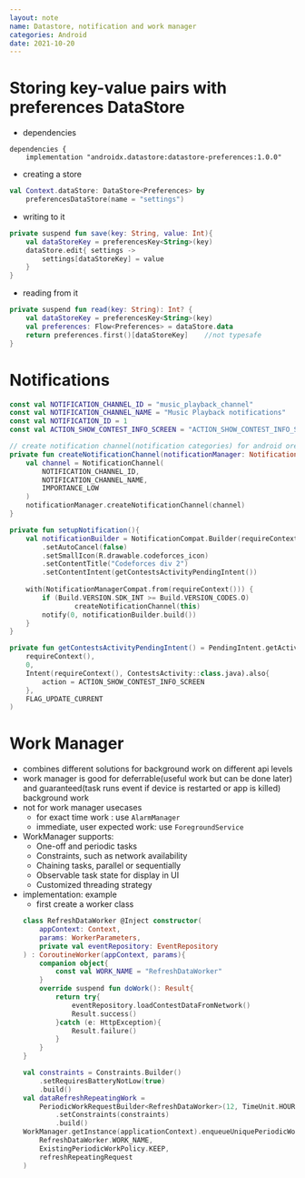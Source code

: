```yaml
---
layout: note
name: Datastore, notification and work manager
categories: Android
date: 2021-10-20
---
```



# Storing key-value pairs with preferences DataStore
- dependencies
```
dependencies {
	implementation "androidx.datastore:datastore-preferences:1.0.0"
```
- creating a store
```kotlin
val Context.dataStore: DataStore<Preferences> by	
	preferencesDataStore(name = "settings")
```
- writing to it
```kotlin
private suspend fun save(key: String, value: Int){
	val dataStoreKey = preferencesKey<String>(key)
	dataStore.edit{ settings ->
		settings[dataStoreKey] = value
	}
}
```
- reading from it
```kotlin
private suspend fun read(key: String): Int? {
	val dataStoreKey = preferencesKey<String>(key)
	val preferences: Flow<Preferences> = dataStore.data
	return preferences.first()[dataStoreKey]	//not typesafe
}
```

# Notifications
```kotlin
const val NOTIFICATION_CHANNEL_ID = "music_playback_channel"
const val NOTIFICATION_CHANNEL_NAME = "Music Playback notifications"
const val NOTIFICATION_ID = 1
const val ACTION_SHOW_CONTEST_INFO_SCREEN = "ACTION_SHOW_CONTEST_INFO_SCREEN"

// create notification channel(notification categories) for android oreo and later
private fun createNotificationChannel(notificationManager: NotificationManager){
	val channel = NotificationChannel(
		NOTIFICATION_CHANNEL_ID,
		NOTIFICATION_CHANNEL_NAME,
		IMPORTANCE_LOW
	)
	notificationManager.createNotificationChannel(channel)
}

private fun setupNotification(){
	val notificationBuilder = NotificationCompat.Builder(requireContext(), NOTIFICATION_CHANNEL_ID)
		.setAutoCancel(false)
		.setSmallIcon(R.drawable.codeforces_icon)
		.setContentTitle("Codeforces div 2")
		.setContentIntent(getContestsActivityPendingIntent())
	
	with(NotificationManagerCompat.from(requireContext())) {
		if (Build.VERSION.SDK_INT >= Build.VERSION_CODES.O)
				createNotificationChannel(this)
		notify(0, notificationBuilder.build())
	}
}

private fun getContestsActivityPendingIntent() = PendingIntent.getActivity(
	requireContext(),
	0,
	Intent(requireContext(), ContestsActivity::class.java).also{
		action = ACTION_SHOW_CONTEST_INFO_SCREEN
	},
	FLAG_UPDATE_CURRENT
)
```

# Work Manager
- combines different solutions for background work on different api levels
- work manager is good for deferrable(useful work but can be done later) and guaranteed(task runs event if device is restarted or app is killed) background work
- not for work manager usecases
	- for exact time work : use `AlarmManager`
	- immediate, user expected work: use `ForegroundService`
- WorkManager supports:
	- One-off and periodic tasks
	- Constraints, such as network availability
	- Chaining tasks, parallel or sequentially
	- Observable task state for display in UI
	- Customized threading strategy
- implementation: example 
	- first create a worker class
	```kotlin
	class RefreshDataWorker @Inject constructor(
		appContext: Context,
		params: WorkerParameters,
		private val eventRepository: EventRepository
	) : CoroutineWorker(appContext, params){
		companion object{
			const val WORK_NAME = "RefreshDataWorker"
		}
		override suspend fun doWork(): Result{
			return try{
				eventRepository.loadContestDataFromNetwork()
				Result.success()
			}catch (e: HttpException){
				Result.failure()
			}
		}
	}
	
	val constraints = Constraints.Builder()
		.setRequiresBatteryNotLow(true)
		.build()
	val dataRefreshRepeatingWork = 
		PeriodicWorkRequestBuilder<RefreshDataWorker>(12, TimeUnit.HOURS)
			.setConstraints(constraints)
			.build()
	WorkManager.getInstance(applicationContext).enqueueUniquePeriodicWork(
		RefreshDataWorker.WORK_NAME,
		ExistingPeriodicWorkPolicy.KEEP,
		refreshRepeatingRequest
	)
```